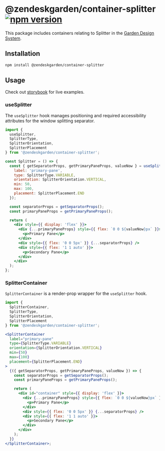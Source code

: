 # @zendeskgarden/container-splitter [![npm version][npm version badge]][npm version link]

[npm version badge]: https://flat.badgen.net/npm/v/@zendeskgarden/container-splitter
[npm version link]: https://www.npmjs.com/package/@zendeskgarden/container-splitter

This package includes containers relating to Splitter in the
[Garden Design System](https://zendeskgarden.github.io/).

## Installation

```sh
npm install @zendeskgarden/container-splitter
```

## Usage

Check out
[storybook](https://zendeskgarden.github.io/react-containers/?path=/story/splitter-container--container)
for live examples.

### useSplitter

The `useSplitter` hook manages positioning and required
accessibility attributes for the window splitting separator.

```jsx static
import {
  useSplitter,
  SplitterType,
  SplitterOrientation,
  SplitterPlacement
} from '@zendeskgarden/container-splitter';

const Splitter = () => {
  const { getSeparatorProps, getPrimaryPaneProps, valueNow } = useSplitter({
    label: 'primary-pane',
    type: SplitterType.VARIABLE,
    orientation: SplitterOrientation.VERTICAL,
    min: 50,
    max: 100,
    placement: SplitterPlacement.END
  });

  const separatorProps = getSeparatorProps();
  const primaryPaneProps = getPrimaryPaneProps();

  return (
    <div style={{ display: 'flex' }}>
      <div {...primaryPaneProps} style={{ flex: `0 0 ${valueNow}px` }}>
        <p>Primary Pane</p>
      </div>
      <div style={{ flex: '0 0 5px' }} {...separatorProps} />
      <div style={{ flex: '1 1 auto' }}>
        <p>Secondary Pane</p>
      </div>
    </div>
  );
};
```

### SplitterContainer

`SplitterContainer` is a render-prop wrapper for the `useSplitter` hook.

```jsx static
import {
  SplitterContainer,
  SplitterType,
  SplitterOrientation,
  SplitterPlacement
} from '@zendeskgarden/container-splitter';

<SplitterContainer
  label="primary-pane"
  type={SplitterType.VARIABLE}
  orientation={SplitterOrientation.VERTICAL}
  min={50}
  max={100}
  placement={SplitterPlacement.END}
>
  {({ getSeparatorProps, getPrimaryPaneProps, valueNow }) => {
    const separatorProps = getSeparatorProps();
    const primaryPaneProps = getPrimaryPaneProps();

    return (
      <div id="container" style={{ display: 'flex' }}>
        <div {...primaryPaneProps} style={{ flex: `0 0 ${valueNow}px` }}>
          <p>Primary Pane</p>
        </div>
        <div style={{ flex: '0 0 5px' }} {...separatorProps} />
        <div style={{ flex: '1 1 auto' }}>
          <p>Secondary Pane</p>
        </div>
      </div>
    );
  }}
</SplitterContainer>;
```
